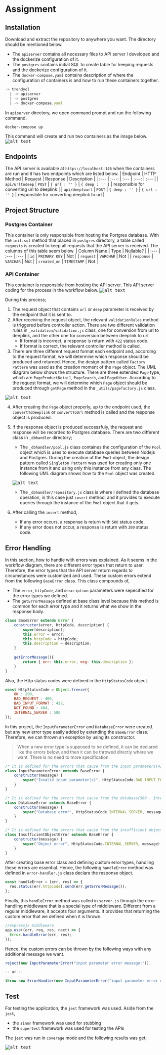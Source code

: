 # Assignment
## Installation
Download and extract the repository to anywhere you want. The directory should be mentioned below.
* The `apiserver` contains all necessary files to API server I developed and the dockerize configuration of it.
* The `postgres` contains initial SQL to create table for keeping requests and the dockerize configuration of it.
* The `docker-compose.yaml` contains description of where the configuration of containers is and how to run these containers together. 
```javascript
-> trendyol
  | -> apiserver
  | -> postgres
  | -> docker-compose.yaml
```
In `apiserver` directory, we open command prompt and run the following command.
```
docker-compose up
```
This command will create and run two containers as the image below.
<kbd>![alt text](https://github.com/burakcanekici/_vue-samples/blob/main/base/image/containers.png)</kbd>
 ## Endpoints
The API server is available at `https://localhost:146` when the containers are run and it has two endpoints which are listed below.
| Endpoint | HTTP Method | Request | Response | Description |
| :--- | :---: | :--- | :---: | :--- |
| `api/urltodeep` | `POST`  | `{ url : '' }` | `{ deep : '' }` | responsible for converting url to deeplink | 
| `api/deeptourl` | `POST`  | `{ deep : '' }` | `{ url : '' }` | responsible for converting deeplink to url | 
## Project Structure
### Postgres Container
This container is only responsible from hosting the Portgres database. With the `init.sql` method that placed in `postgres` directory, a table called `requests` is created to keep all requests that the API server is received. The columns of this table seem below.
| Column Name | Type | Nullable? |
| :--- | :--- | :--- |
| `id` | `PRIMARY KEY`  | Not |
| `request` | `VARCHAR`  | Not |
| `response` | `VARCHAR`  | Not |
| `created_on` | `TIMESTAMP`  | Not |
### API Container
This container is responsible from hosting the API server. This API server coding for the process in the workflow below.
<kbd>![alt text](https://github.com/burakcanekici/_vue-samples/blob/main/base/image/wf.png)</kbd>

During this process;
1. The request object that contains `url` or `deep` parameter is received by the endpoint that it is sent to.
2. After receiving the request object, the relevant `validationRules` method is triggered before controller action. There are two different validation rules in `_validation/validation.js` class, one for conversion from url to deeplink, and the other one for conversion between deeplink to url.
   - If format is incorrect, a response is return with `422` status code.
   - If format is correct, the relevant controller method is called.
3. There are three different request format each endpoint and, according to the request format, we will determine which response should be produced and returned. Hence, the design pattern called `Factory Pattern` was used as the creation moment of the `Page` object. The UML diagram below shows the structure. There are three extended `Page` type, which are `PageProductDetail`, `PageSearch`, and `PageOther`. According to the request format, we will determine which `Page` object should be produced through `getPage` method in the `_utils/pagefactory.js` class.

<kbd>![alt text](https://github.com/burakcanekici/_vue-samples/blob/main/base/image/factory.png)</kbd>

4. After creating the `Page` object properly, up to the endpoint used, the `convertToDeeplink` or `convertToUrl` method is called and the response object is produced.
5. If the response object is produced successfuly, the request and response will be recorded to Postgres database. There are two different class in `_dbhandler` directory;
   - The `_dbhandler/pool.js` class containes the configuration of the `Pool` object which is uses to execute database queries between Nodejs and Postgres. During the creation of the `Pool` object, the design pattern called `Singleton Pattern` was used for creating only one instance from it and using only this instance from any class. The following UML diagram shows how to the `Pool` object was created.
   
   <kbd>![alt text](https://github.com/burakcanekici/_vue-samples/blob/main/base/image/pool.png)</kbd>
   
   - The `_dbhandler/repository.js` class is where I defined the database operation, in this case just `insert` method, and it provides to execute queries through the instance of the `Pool` object that it gets.
6. After calling the `insert` method,
   - If any error occurs, a response is return with `500` status code.
   - If any error does not occur, a response is return with `200` status code.
## Error Handling
In this section, how to handle with errors was explained. As it seems in the workflow diagram, there are different error types that return to user. Therefore, the error types that the API server return regards to circumstances were customized and used. These custom errors extend from the following `BaseError` class. This class compounds of, 
* The `error`, `httpCode`, and `description` parameters were sepecified for the error types we defined.
* The `getErrorMessage` defined at base class level because this method is common for each error type and it returns what we show in the response body.
```javascript
class BaseError extends Error {
	constructor(error, httpCode, description) {
		super(description);
		this.error = error;
		this.httpCode = httpCode;
		this.description = description;
	} 
	
	getErrorMessage(){
		return { err: this.error, msg: this.description };
	}
}
```

Also, the Http status codes were defined in the `HttpStatusCode` object.

```javascript
const HttpStatusCode = Object.freeze({
	OK : 200,
	BAD_REQUEST : 400,
	BAD_INPUT_FORMAT : 422,
	NOT_FOUND : 404,
	INTERNAL_SERVER : 500
});
```
In this project, the `InputParameterError` and `DatabaseError` were created. but any new error type easily added by extending the `BaseError` class.
Therefore, we can thrown an exception by using its constructor.
> When a new error type is supposed to be defined, it can be declared like the errors below, and then it can be throwed directly where we want. There is no need to more specification.

```javascript
/* It is defined for the errors that cause from the input parameters(422 - Unprocessable Entity). */
class InputParameterError extends BaseError {
	constructor(message) {
		super("Invalid input parameter(s)", HttpStatusCode.BAD_INPUT_FORMAT, message);
	}
}

/* It is defined for the errors that cause from the database(500 - Internal Server Error). */
class DatabaseError extends BaseError {
	constructor(message) {
		super("Database error", HttpStatusCode.INTERNAL_SERVER, message);
	}
}

/* It is defined for the errors that cause from the insufficient object(500 - Internal Server Error). */
class InsufficientObjectError extends BaseError {
    constructor(message) {
        super("Object error", HttpStatusCode.INTERNAL_SERVER, message);
    }
}
```

After creating base error class and defining custom error types, handling these errors are essential. Hence, the following `handleError` method was defined in `error-handler.js` class declare the response object.

```javascript
const handleError = (err, res) => {
  res.status(err.httpCode).send(err.getErrorMessage());
};
```
Finally, this `handleError` method was called in `server.js` through the error-handling middleware that is a special type of middleware. Different from a regular middleware, it accepts four arguments. It provides that returning the custom error that we defined when it is thrown.

```javascript
//expressjs middleware
app.use((err, req, res, next) => {
  Error.handleError(err, res);
});
```

Hence, the custom errors can be thrown by the following ways with any additional message we want.

```javascript
reject(new InputParameterError("input parameter error message!"));

-- or --

throw new ErrorHandler(new InputParameterError("input parameter error message!"));
```

## Test
For testing the application, the `jest` framework was used. Aside from the `jest`,
* the `sinon` framework was used for stubbing
* the `supertest` framework was used for testing the APIs

The `jest` was run in `coverage` mode and the following results was get;

<kbd>![alt text](https://github.com/burakcanekici/_vue-samples/blob/main/base/image/coverage.PNG)</kbd>
